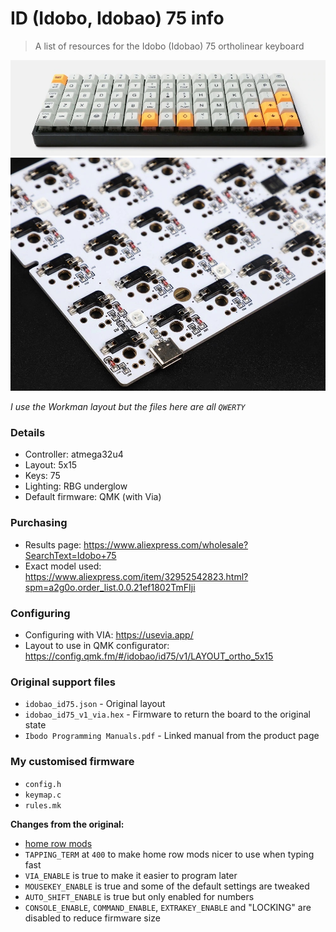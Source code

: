 # ID (Idobo, Idobao) 75 info

> A list of resources for the Idobo (Idobao) 75 ortholinear keyboard

![board](board.jpg)
![pcb](pcb.jpg)

*I use the Workman layout but the files here are all `QWERTY`*

### Details

- Controller: atmega32u4
- Layout: 5x15
- Keys: 75
- Lighting: RBG underglow
- Default firmware: QMK (with Via)

### Purchasing

- Results page: https://www.aliexpress.com/wholesale?SearchText=Idobo+75
- Exact model used: https://www.aliexpress.com/item/32952542823.html?spm=a2g0o.order_list.0.0.21ef1802TmFIji

### Configuring

- Configuring with VIA: https://usevia.app/
- Layout to use in QMK configurator: https://config.qmk.fm/#/idobao/id75/v1/LAYOUT_ortho_5x15

### Original support files

- `idobao_id75.json` - Original layout
- `idobao_id75_v1_via.hex` - Firmware to return the board to the original state
- `Ibodo Programming Manuals.pdf` - Linked manual from the product page

### My customised firmware

- `config.h`
- `keymap.c`
- `rules.mk`

**Changes from the original:**

- [home row mods](https://precondition.github.io/home-row-mods#getting-started-with-home-row-mods-on-qmk)
- `TAPPING_TERM` at `400` to make home row mods nicer to use when typing fast
- `VIA_ENABLE` is true to make it easier to program later
- `MOUSEKEY_ENABLE` is true and some of the default settings are tweaked
- `AUTO_SHIFT_ENABLE` is true but only enabled for numbers
- `CONSOLE_ENABLE`, `COMMAND_ENABLE`, `EXTRAKEY_ENABLE` and "LOCKING" are disabled to reduce firmware size
